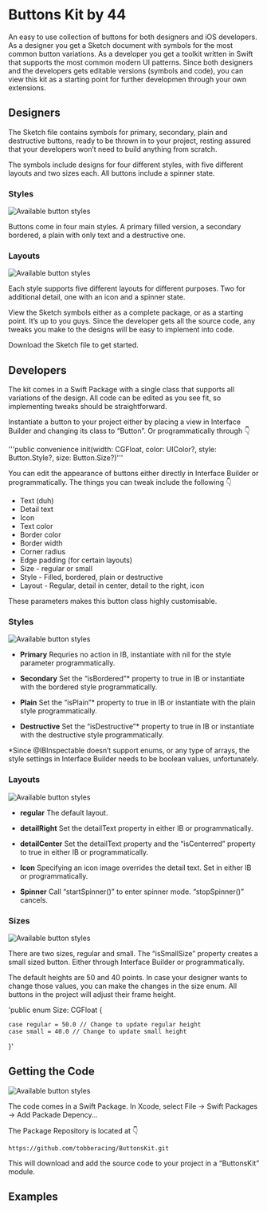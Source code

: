# Buttons Kit by 44

An easy to use collection of buttons for both designers and iOS developers. As a designer you get a Sketch document with symbols for the most common button variations. As a developer you get a toolkit written in Swift that supports the most common modern UI patterns. Since both designers and the developers gets editable versions (symbols and code), you can view this kit as a starting point for further developmen through your own extensions. 


## Designers

The Sketch file contains symbols for primary, secondary, plain and destructive buttons, ready to be thrown in to your project, resting assured that your developers won’t need to build anything from scratch.

The symbols include designs for four different styles, with five different layouts and two sizes each. All buttons include a spinner state.

### Styles

![Available button styles](Documentation/1.png)

Buttons come in four main styles. A primary filled version, a secondary bordered, a plain with only text and a destructive one.

### Layouts

![Available button styles](Documentation/2.png)

Each style supports five different layouts for different purposes. Two for additional detail, one with an icon and a spinner state.

View the Sketch symbols either as a complete package, or as a starting point. It’s up to you guys. Since the developer gets all the source code, any tweaks you make to the designs will be easy to implement into code.

Download the Sketch file to get started.


## Developers

The kit comes in a Swift Package with a single class that supports all variations of the design. All code can be edited as you see fit, so implementing tweaks should be straightforward.

Instantiate a button to your project either by placing a view in Interface Builder and changing its class to “Button”. Or programmatically through 👇

'''public convenience init(width: CGFloat, color: UIColor?, style: Button.Style?, size: Button.Size?)'''

You can edit the appearance of buttons either directly in Interface Builder or programmatically. The things you can tweak include the following 👇

* Text (duh)
* Detail text
* Icon
* Text color
* Border color
* Border width
* Corner radius
* Edge padding (for certain layouts)
* Size - regular or small
* Style - Filled, bordered, plain or destructive
* Layout - Regular, detail in center, detail to the right, icon

These parameters makes this button class highly customisable.

### Styles

![Available button styles](Documentation/1.png)

* **Primary** Requries no action in IB, instantiate with nil for the style parameter programmatically.

* **Secondary** Set the “isBordered”* property to true in IB or instantiate with the bordered style programmatically.

* **Plain** Set the “isPlain”* property to true in IB or instantiate with the plain style programmatically.

* **Destructive** Set the “isDestructive”* property to true in IB or instantiate with the destructive style programmatically.

*Since @IBInspectable doesn’t support enums, or any type of arrays, the style settings in Interface Builder needs to be boolean values, unfortunately.

### Layouts

![Available button styles](Documentation/2.png)

* **regular** The default layout. 

* **detailRight** Set the detailText property in either IB or programmatically.

* **detailCenter** Set the detailText property and the “isCenterred” property to true in either IB or programmatically.

* **Icon** Specifying an icon image overrides the detail text. Set in either IB or programmatically.

* **Spinner** Call “startSpinner()” to enter spinner mode. “stopSpinner()” cancels.

### Sizes

![Available button styles](Documentation/3.png)

There are two sizes, regular and small. The “isSmallSize” property creates a small sized button. Either through Interface Builder or programmatically. 

The default heights are 50 and 40 points. In case your designer wants to change those values, you can make the changes in the size enum. All buttons in the project will adjust their frame height.

'public enum Size: CGFloat {

    case regular = 50.0 // Change to update regular height
    case small = 40.0 // Change to update small height
}'


## Getting the Code

![Available button styles](Documentation/4.png)

The code comes in a Swift Package. In Xcode, select File -> Swift Packages -> Add Packade Depency…

The Package Repository is located at 👇

`https://github.com/tobberacing/ButtonsKit.git`

This will download and add the source code to your project in a “ButtonsKit” module.


## Examples
